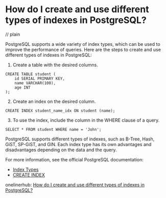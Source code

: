 # How do I create and use different types of indexes in PostgreSQL?
// plain

PostgreSQL supports a wide variety of index types, which can be used to improve the performance of queries. Here are the steps to create and use different types of indexes in PostgreSQL:

1. Create a table with the desired columns.

```
CREATE TABLE student (
    id SERIAL PRIMARY KEY,
    name VARCHAR(100),
    age INT
);
```

2. Create an index on the desired column.

```
CREATE INDEX student_name_idx ON student (name);
```

3. To use the index, include the column in the WHERE clause of a query.

```
SELECT * FROM student WHERE name = 'John';
```

PostgreSQL supports different types of indexes, such as B-Tree, Hash, GiST, SP-GiST, and GIN. Each index type has its own advantages and disadvantages depending on the data and the query.

For more information, see the official PostgreSQL documentation:

- [Index Types](https://www.postgresql.org/docs/current/indexes-types.html)
- [CREATE INDEX](https://www.postgresql.org/docs/current/sql-createindex.html)

onelinerhub: [How do I create and use different types of indexes in PostgreSQL?](https://onelinerhub.com/postgresql/how-do-i-create-and-use-different-types-of-indexes-in-postgresql)